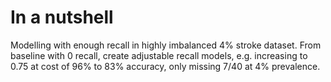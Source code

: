 # In a nutshell
Modelling with enough recall in highly imbalanced 4% stroke dataset. From baseline with 0 recall, create adjustable recall models, e.g. increasing to 0.75 at cost of 96% to 83% accuracy, only missing 7/40 at 4% prevalence.